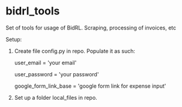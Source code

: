 # bidrl_tools
Set of tools for usage of BidRL. Scraping, processing of invoices, etc

Setup:
1. Create file config.py in repo. Populate it as such:

    user_email = 'your email'
   
    user_password = 'your password'

    google_form_link_base = 'google form link for expense input'

2. Set up a folder local_files in repo.
